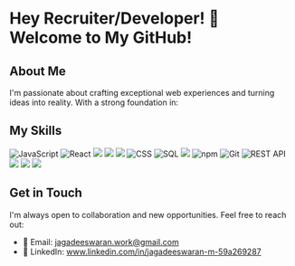 # Hey Recruiter/Developer! 👋 Welcome to My GitHub!

## About Me
I'm passionate about crafting exceptional web experiences and turning ideas into reality. With a strong foundation in:

## My Skills 

<div display="flex">
<img src="https://img.shields.io/badge/javascript-%23323330.svg?style=for-the-badge&logo=javascript&logoColor=%23F7DF1E" alt="JavaScript" />
<img src="https://img.shields.io/badge/react-%2320232a.svg?style=for-the-badge&logo=react&logoColor=%2361DAFB" alt="React" />
<img src="https://img.shields.io/badge/redux-%23593d88.svg?style=for-the-badge&logo=redux&logoColor=white" />
<img src="https://img.shields.io/badge/html5-%23E34F26.svg?style=for-the-badge&logo=html5&logoColor=white"/>
 <img src="https://img.shields.io/badge/Context--Api-000000?style=for-the-badge&logo=react" />
<img src="https://img.shields.io/badge/CSS-154360?style=for-the-badge&logo=css3" alt="CSS" />
<img src="https://img.shields.io/badge/SQL-3F57C1?style=for-the-badge&logo=sql" alt="SQL" />
<img src="https://img.shields.io/badge/Sequelize-52B0E7?style=for-the-badge&logo=Sequelize&logoColor=white" />
<img src="https://img.shields.io/badge/npm-6EB424?style=for-the-badge&logo=npm" alt="npm" />
<img src="https://img.shields.io/badge/git-%23F05033.svg?style=for-the-badge&logo=git&logoColor=white" alt="Git" />
<img src="https://img.shields.io/badge/REST_API-E0274C?style=for-the-badge&logo=restapi" alt="REST API" />
<img src="https://img.shields.io/badge/node.js-6DA55F?style=for-the-badge&logo=node.js&logoColor=white"/>
<img src="https://img.shields.io/badge/tailwindcss-%2338B2AC.svg?style=for-the-badge&logo=tailwind-css&logoColor=white"/>
<img src="https://img.shields.io/badge/express.js-%23404d59.svg?style=for-the-badge&logo=express&logoColor=%2361DAFB"/>
</div>

## Get in Touch
I'm always open to collaboration and new opportunities. Feel free to reach out:

- 📧 Email: jagadeeswaran.work@gmail.com
- 💼 LinkedIn: www.linkedin.com/in/jagadeeswaran-m-59a269287


